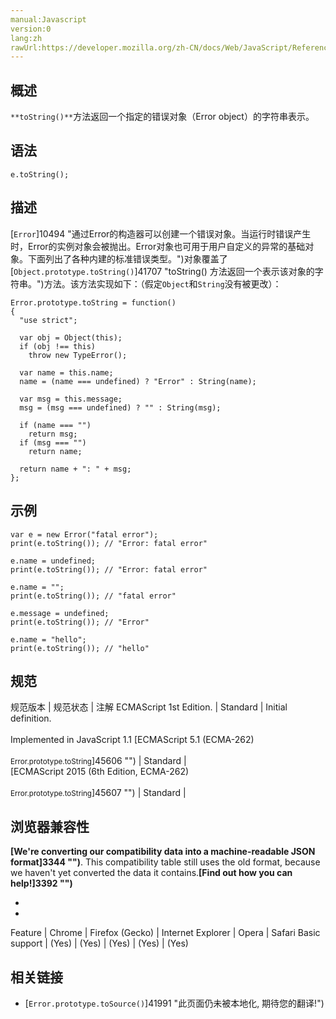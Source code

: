```yaml
---
manual:Javascript
version:0
lang:zh
rawUrl:https://developer.mozilla.org/zh-CN/docs/Web/JavaScript/Reference/Global_Objects/Error/toString#
---
```






## 概述<a name="Summary"></a>


`**toString()**`方法返回一个指定的错误对象（Error object）的字符串表示。


## 语法<a name="Syntax"></a>

```
e.toString();
```

## 描述<a name="Description"></a>


[`Error`]10494 "通过Error的构造器可以创建一个错误对象。当运行时错误产生时，Error的实例对象会被抛出。Error对象也可用于用户自定义的异常的基础对象。下面列出了各种内建的标准错误类型。")对象覆盖了[`Object.prototype.toString()`]41707 "toString() 方法返回一个表示该对象的字符串。")方法。该方法实现如下：（假定`Object`和`String`没有被更改）：


```
Error.prototype.toString = function()
{
  "use strict";

  var obj = Object(this);
  if (obj !== this)
    throw new TypeError();

  var name = this.name;
  name = (name === undefined) ? "Error" : String(name);

  var msg = this.message;
  msg = (msg === undefined) ? "" : String(msg);

  if (name === "")
    return msg;
  if (msg === "")
    return name;

  return name + ": " + msg;
};
```

## 示例<a name="Example"></a>

```
var e = new Error("fatal error");
print(e.toString()); // "Error: fatal error"

e.name = undefined;
print(e.toString()); // "Error: fatal error"

e.name = "";
print(e.toString()); // "fatal error"

e.message = undefined;
print(e.toString()); // "Error"

e.name = "hello";
print(e.toString()); // "hello"
```

## 规范<a name="规范"></a>

规范版本 | 规范状态 | 注解 
ECMAScript 1st Edition. | Standard | Initial definition.<br></br>Implemented in JavaScript 1.1 
[ECMAScript 5.1 (ECMA-262)<br></br><small>Error.prototype.toString</small>]45606 "") | Standard |  
[ECMAScript 2015 (6th Edition, ECMA-262)<br></br><small>Error.prototype.toString</small>]45607 "") | Standard |  


## 浏览器兼容性<a name="浏览器兼容性"></a>


**[We&#39;re converting our compatibility data into a machine-readable JSON format]3344 "")**. This compatibility table still uses the old format, because we haven&#39;t yet converted the data it contains.**[Find out how you can help!]3392 "")**


* 
* 

Feature | Chrome | Firefox (Gecko) | Internet Explorer | Opera | Safari 
Basic support | (Yes) | (Yes) | (Yes) | (Yes) | (Yes) 




## 相关链接<a name="See_also"></a>

* [`Error.prototype.toSource()`]41991 "此页面仍未被本地化, 期待您的翻译!")



